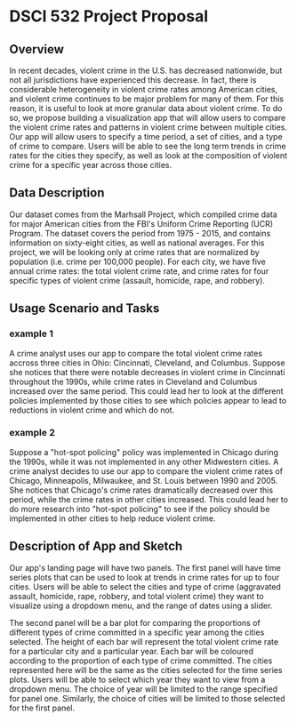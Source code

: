 DSCI 532 Project Proposal
================

Overview
--------

In recent decades, violent crime in the U.S. has decreased nationwide, but not all jurisdictions have experienced this decrease. In fact, there is considerable heterogeneity in violent crime rates among American cities, and violent crime continues to be major problem for many of them. For this reason, it is useful to look at more granular data about violent crime. To do so, we propose building a visualization app that will allow users to compare the violent crime rates and patterns in violent crime between multiple cities. Our app will allow users to specify a time period, a set of cities, and a type of crime to compare. Users will be able to see the long term trends in crime rates for the cities they specify, as well as look at the composition of violent crime for a specific year across those cities.

Data Description
----------------

Our dataset comes from the Marhsall Project, which compiled crime data for major American cities from the FBI's Uniform Crime Reporting (UCR) Program. The dataset covers the period from 1975 - 2015, and contains information on sixty-eight cities, as well as national averages. For this project, we will be looking only at crime rates that are normalized by population (i.e. crime per 100,000 people). For each city, we have five annual crime rates: the total violent crime rate, and crime rates for four specific types of violent crime (assault, homicide, rape, and robbery).

Usage Scenario and Tasks
------------------------

### example 1

A crime analyst uses our app to compare the total violent crime rates accross three cities in Ohio: Cincinnati, Cleveland, and Columbus. Suppose she notices that there were notable decreases in violent crime in Cincinnati throughout the 1990s, while crime rates in Cleveland and Columbus increased over the same period. This could lead her to look at the different policies implemented by those cities to see which policies appear to lead to reductions in violent crime and which do not.

### example 2

Suppose a "hot-spot policing" policy was implemented in Chicago during the 1990s, while it was not implemented in any other Midwestern cities. A crime analyst decides to use our app to compare the violent crime rates of Chicago, Minneapolis, Milwaukee, and St. Louis between 1990 and 2005. She notices that Chicago's crime rates dramatically decreased over this period, while the crime rates in other cities increased. This could lead her to do more research into "hot-spot policing" to see if the policy should be implemented in other cities to help reduce violent crime.

Description of App and Sketch
-----------------------------

Our app's landing page will have two panels. The first panel will have time series plots that can be used to look at trends in crime rates for up to four cities. Users will be able to select the cities and type of crime (aggravated assault, homicide, rape, robbery, and total violent crime) they want to visualize using a dropdown menu, and the range of dates using a slider.

The second panel will be a bar plot for comparing the proportions of different types of crime committed in a specific year among the cities selected. The height of each bar will represent the total violent crime rate for a particular city and a particular year. Each bar will be coloured according to the proportion of each type of crime committed. The cities represented here will be the same as the cities selected for the time series plots. Users will be able to select which year they want to view from a dropdown menu. The choice of year will be limited to the range specified for panel one. Similarly, the choice of cities will be limited to those selected for the first panel.
